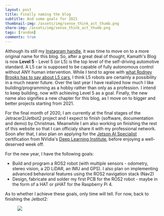 ```yaml
---
layout: post
title: Finally naming the blog
subtitle: And some goals for 2021
thumbnail-img: /assets/img/sense_think_act_thumb.png
share-img: /assets/img/sense_think_act_thumb.png
tags: [random]
comments: true
---
```


Although its still my [Instagram handle](https://instagram.com/kamathsblog), it was time to move on to a more original name for this blog. So, after a great deal of thought, Kamath's Blog is now **Level 5** -  Level 5 (or L5) is the top level of the self-driving automotive standard. A L5 car is supposed to be capable of fully autonomous control without ANY human intervention. While I tend to agree with [what Rodney Brooks has to say about L5 cars](https://rodneybrooks.com/predictions-scorecard-2021-january-01/), I think L5 robots are certainly a possibility in a much nearer future. Over the last year I have realized how much I like building/programming as a hobby rather than only as a profession. I intend to keep building, now with achieving Level 5 as a goal. Finally, the new name also signifies a new chapter for this blog, as I move on to bigger and better projects starting from 2021.  

For the final month of 2020, I am currently at the final stages of the Jetracer2/Jetbot2 project and I expect to finish (software, documentation and demo) by Christmas. Meanwhile I am also working on finishing the rest of this website so that I can officialy share it with my professional network. Soon afer that, I also plan on applying for the [Jetson AI Specialist](https://developer.nvidia.com/embedded/learn/jetson-ai-certification-programs) certification from NVidia's [Deep Learning Institute](https://www.nvidia.com/en-us/deep-learning-ai/education/), before enjoying a well-deserved week off. 

For the new year, I have the following goals:

* Build and program a ROS2 robot (with multiple sensors - odometry, stereo vision, a 2D LiDAR, an IMU and GPS). I also plan on implementing advanced behavioral features using the ROS2 navigation stack (Nav2)
* Design, fabricate and solder my first PCB for the ROS2 robot - maybe in the form of a HAT or pHAT for the Raspberry Pi 4. 

As to whether I achieve these goals, only time will tell. For now, back to finishing the Jetbot2:

<figure class="aligncenter">
	<img src="https://adityakamath.github.io/assets/img/jetbot2_messy_desk.jpg" />
</figure>

